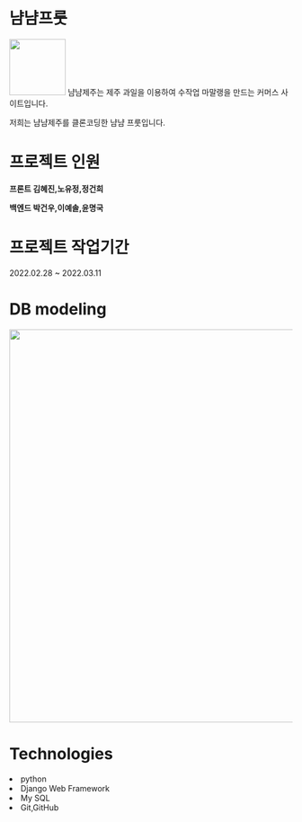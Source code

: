 # 냠냠프룻  
 <img src="https://user-images.githubusercontent.com/96276152/158007141-d2c590c8-1e24-405c-80ba-63716ac6a6f8.jpg" width="100" height="100">
 냠냠제주는 제주 과일을 이용하여 수작업 마말랭을 만드는 커머스 사이트입니다.
 
저희는 냠냠제주를 클론코딩한 냠냠 프룻입니다.
 
# 프로젝트 인원
**프론트 김혜진,노유정,정건희**

**백엔드 박건우,이예솔,윤명국**

# 프로젝트 작업기간

2022.02.28 ~ 2022.03.11

# DB modeling

<img src="https://user-images.githubusercontent.com/96276152/158007694-1f2f1826-f8bb-46ca-ba95-073c8e8a9769.png" width="1200" height="700">

# Technologies
<li>python</li>
<li>Django Web Framework</li>
<li>My SQL</li>
<li>Git,GitHub</li>
